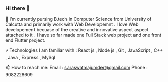 ### Hi there 👋

<!--
**SaraswatGit/SaraswatGit** is a ✨ _special_ ✨ repository because its `README.md` (this file) appears on your GitHub profile.

Here are some ideas to get you started:

-🔭 I’m currently  pursing  ...
- 🌱 I’m currently learning ...
- 👯 I’m looking to collaborate on ...
- 🤔 I’m looking for help with ...
- 💬 Ask me about ...
- 📫 How to reach me: ...
- 😄 Pronouns: ...
- ⚡ Fun fact: ...
-->
🔭 I’m currently  pursing B.tech in Computer Science from University of Calcutta and primarily work with Web Developemnt . I love Web developement becuase of the creative and innovative aspect aspect attached to it . I have so far made one Full Stack web project and one front end Flutter project.

⚡ Technologies I am familiar with : React js , Node js , Git , JavaScript , C++ , Java , Express , MySql

📫 How to reach me: Email : saraswatmajumder@gmail.com  Phone : 9082228609
